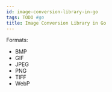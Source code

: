 ```yaml
---
id: image-conversion-library-in-go
tags: TODO #go
title: Image Conversion Library in Go
---
```


Formats:

* BMP
* GIF
* JPEG
* PNG
* TIFF
* WebP